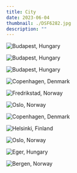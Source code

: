 ```yaml
---
title: City
date: 2023-06-04
thumbnail: ./DSF6282.jpg
description: ""
---
```


![Budapest, Hungary](./DSF5576.jpg "Budapest, Hungary")

<div class="city-0-row">
<div class="city-0-col-0">

![Budapest, Hungary](./DSF5425.jpg "Budapest, Hungary")

</div>

<div class="city-0-col-1">

![Budapest, Hungary](./DSF5114.jpg "Budapest, Hungary")

</div>
</div>

![Copenhagen, Denmark](./DSF6282.jpg "Copenhagen, Denmark")

![Fredrikstad, Norway](./DSF8452.jpg "Fredrikstad, Norway")

![Oslo, Norway](./DSF8192.jpg "Oslo, Norway")

![Copenhagen, Denmark](./DSF6359.jpg "Copenhagen, Denmark")

![Helsinki, Finland](./DSF6666.jpg "Helsinki, Finland")

![Oslo, Norway](./DSF7944.jpg "Oslo, Norway")

![Eger, Hungary](./DSF1946.jpg "Eger, Hungary")

![Bergen, Norway](./DSF2013.jpg "Bergen, Norway")
